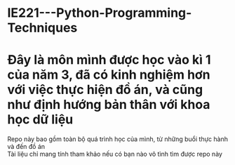 # IE221---Python-Programming-Techniques
# Đây là môn mình được học vào kì 1 của năm 3, đã có kinh nghiệm hơn với việc thực hiện đồ án, và cũng như định hướng bản thân với khoa học dữ liệu
Repo này bao gồm toàn bộ quá trình học của mình, từ những buổi thực hành và đến đồ án <br>
Tài liệu chỉ mang tính tham khảo nếu có bạn nào vô tình tìm được repo này
